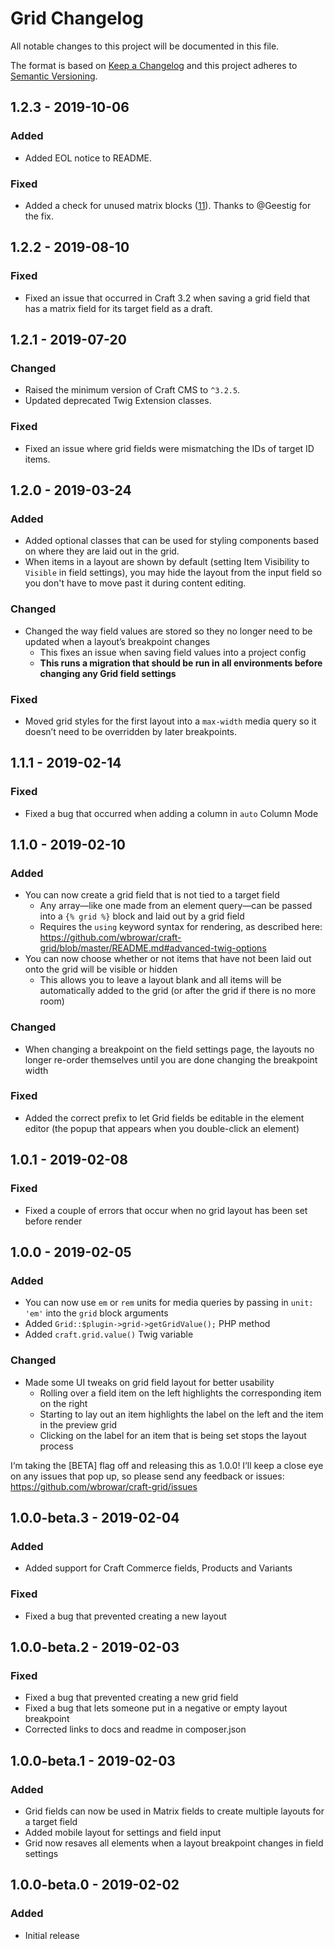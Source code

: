 # Grid Changelog

All notable changes to this project will be documented in this file.

The format is based on [Keep a Changelog](http://keepachangelog.com/) and this project adheres to [Semantic Versioning](http://semver.org/).

## 1.2.3 - 2019-10-06
### Added
- Added EOL notice to README.

### Fixed
- Added a check for unused matrix blocks ([11](https://github.com/wbrowar/craft-grid/issues/11)). Thanks to @Geestig for the fix.

## 1.2.2 - 2019-08-10
### Fixed
- Fixed an issue that occurred in Craft 3.2 when saving a grid field that has a matrix field for its target field as a draft.

## 1.2.1 - 2019-07-20
### Changed
- Raised the minimum version of Craft CMS to `^3.2.5`.
- Updated deprecated Twig Extension classes.

### Fixed
- Fixed an issue where grid fields were mismatching the IDs of target ID items.

## 1.2.0 - 2019-03-24
### Added
- Added optional classes that can be used for styling components based on where they are laid out in the grid.
- When items in a layout are shown by default (setting Item Visibility to `Visible` in field settings), you may hide the layout from the input field so you don't have to move past it during content editing.

### Changed
- Changed the way field values are stored so they no longer need to be updated when a layout’s breakpoint changes
  - This fixes an issue when saving field values into a project config
  - **This runs a migration that should be run in all environments before changing any Grid field settings**

### Fixed
- Moved grid styles for the first layout into a `max-width` media query so it doesn’t need to be overridden by later breakpoints.

## 1.1.1 - 2019-02-14
### Fixed
- Fixed a bug that occurred when adding a column in `auto` Column Mode

## 1.1.0 - 2019-02-10
### Added
- You can now create a grid field that is not tied to a target field
  - Any array—like one made from an element query—can be passed into a `{% grid %}` block and laid out by a grid field
  - Requires the `using` keyword syntax for rendering, as described here: https://github.com/wbrowar/craft-grid/blob/master/README.md#advanced-twig-options
- You can now choose whether or not items that have not been laid out onto the grid will be visible or hidden
  - This allows you to leave a layout blank and all items will be automatically added to the grid (or after the grid if there is no more room)

### Changed
- When changing a breakpoint on the field settings page, the layouts no longer re-order themselves until you are done changing the breakpoint width

### Fixed
- Added the correct prefix to let Grid fields be editable in the element editor (the popup that appears when you double-click an element)

## 1.0.1 - 2019-02-08
### Fixed
- Fixed a couple of errors that occur when no grid layout has been set before render

## 1.0.0 - 2019-02-05
### Added
- You can now use `em` or `rem` units for media queries by passing in `unit: 'em'` into the `grid` block arguments
- Added `Grid::$plugin->grid->getGridValue();` PHP method
- Added `craft.grid.value()` Twig variable

### Changed
- Made some UI tweaks on grid field layout for better usability
  - Rolling over a field item on the left highlights the corresponding item on the right
  - Starting to lay out an item highlights the label on the left and the item in the preview grid
  - Clicking on the label for an item that is being set stops the layout process
  
I‘m taking the [BETA] flag off and releasing this as 1.0.0! I‘ll keep a close eye on any issues that pop up, so please send any feedback or issues: https://github.com/wbrowar/craft-grid/issues

## 1.0.0-beta.3 - 2019-02-04
### Added
- Added support for Craft Commerce fields, Products and Variants

### Fixed
- Fixed a bug that prevented creating a new layout

## 1.0.0-beta.2 - 2019-02-03
### Fixed
- Fixed a bug that prevented creating a new grid field
- Fixed a bug that lets someone put in a negative or empty layout breakpoint
- Corrected links to docs and readme in composer.json

## 1.0.0-beta.1 - 2019-02-03
### Added
- Grid fields can now be used in Matrix fields to create multiple layouts for a target field
- Added mobile layout for settings and field input
- Grid now resaves all elements when a layout breakpoint changes in field settings

## 1.0.0-beta.0 - 2019-02-02
### Added
- Initial release
